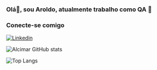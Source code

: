 ### Olá👋, sou Aroldo, atualmente trabalho como QA 🔎

### Conecte-se comigo

[![Linkedin](https://img.shields.io/badge/LinkedIn-0077B5?style=for-the-badge&logo=linkedin&logoColor=white)](www.linkedin.com/in/aroldoxleite)

![Alcimar GitHub stats](https://github-readme-stats.vercel.app/api?username=aroldoxleite&show_icons=true&theme=dark)

![Top Langs](https://github-readme-stats.vercel.app/api/top-langs/?username=aroldoxleite)
